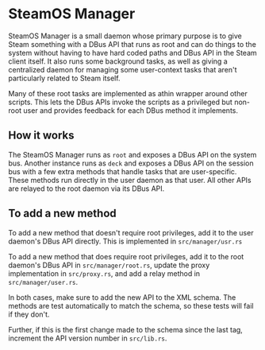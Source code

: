 # SteamOS Manager

SteamOS Manager is a small daemon whose primary purpose is to give Steam
something with a DBus API that runs as root and can do things to the system
without having to have hard coded paths and DBus API in the Steam client
itself. It also runs some background tasks, as well as giving a centralized
daemon for managing some user-context tasks that aren't particularly related to
Steam itself.

Many of these root tasks are implemented as athin wrapper around other scripts.
This lets the DBus APIs invoke the scripts as a privileged but non-root user
and provides feedback for each DBus method it implements.

## How it works

The SteamOS Manager runs as `root` and exposes a DBus API on the system bus.
Another instance runs as `deck` and exposes a DBus API on the session bus with
a few extra methods that handle tasks that are user-specific. These methods run
directly in the user daemon as that user. All other APIs are relayed to the
root daemon via its DBus API.

## To add a new method

To add a new method that doesn't require root privileges, add it to the user
daemon's DBus API directly. This is implemented in `src/manager/usr.rs`

To add a new method that does require root privileges, add it to the root
daemon's DBus API in `src/manager/root.rs`, update the proxy implementation in
`src/proxy.rs`, and add a relay method in `src/manager/user.rs`.

In both cases, make sure to add the new API to the XML schema. The methods are
test automatically to match the schema, so these tests will fail if they don't.

Further, if this is the first change made to the schema since the last tag,
increment the API version number in `src/lib.rs`.
